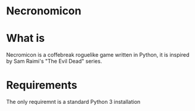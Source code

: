Necronomicon
============

# What is

Necromicon is a coffebreak roguelike game written in Python, it is inspired by Sam Raimi's "The Evil Dead" series.


# Requirements

The only requiremnt is a standard Python 3 installation
